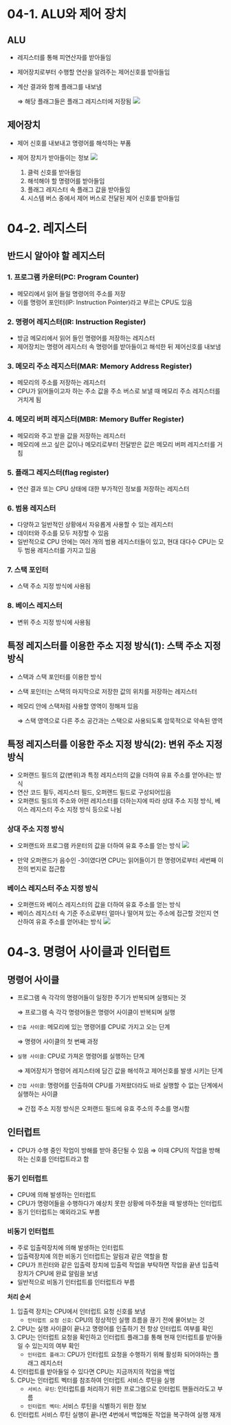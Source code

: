 # 04-1. ALU와 제어 장치

## ALU

- 레지스터를 통해 피연산자를 받아들임
- 제어장치로부터 수행할 연산을 알려주는 제어신호를 받아들임
- 계산 결과와 함께 플래그를 내보냄

  ⇒ 해당 플래그들은 플래그 레지스터에 저장됨
  ![](./public/chap04/04-1.png)

## 제어장치

- 제어 신호를 내보내고 명령어를 해석하는 부품
- 제어 장치가 받아들이는 정보
  ![](./public/chap04/04-2.png)

  1. 클럭 신호를 받아들임
  2. 해석해야 할 명령어를 받아들임
  3. 플래그 레지스터 속 플래그 값을 받아들임
  4. 시스템 버스 중에서 제어 버스로 전달된 제어 신호를 받아들임

# 04-2. 레지스터

## 반드시 알아야 할 레지스터

### 1. 프로그램 카운터(PC: Program Counter)

- 메모리에서 읽어 들일 명령어의 주소를 저장
- 이를 명령어 포인터(IP: Instruction Pointer)라고 부르는 CPU도 있음

### 2. 명령어 레지스터(IR: Instruction Register)

- 방금 메모리에서 읽어 들인 명령어를 저장하는 레지스터
- 제어장치는 명령어 레지스터 속 명령어를 받아들이고 해석한 뒤 제어신호를 내보냄

### 3. 메모리 주소 레지스터(MAR: Memory Address Register)

- 메모리의 주소를 저장하는 레지스터
- CPU가 읽어들이고자 하는 주소 값을 주소 버스로 보낼 때 메모리 주소 레지스터를 거치게 됨

### 4. 메모리 버퍼 레지스터(MBR: Memory Buffer Register)

- 메모리와 주고 받을 값을 저장하는 레지스터
- 메모리에 쓰고 싶은 값이나 메모리로부터 전달받은 값은 메모리 버퍼 레지스터를 거침

### 5. 플래그 레지스터(flag register)

- 연산 결과 또는 CPU 상태에 대한 부가적인 정보를 저장하는 레지스터

### 6. 범용 레지스터

- 다양하고 일반적인 상황에서 자유롭게 사용할 수 있는 레지스터
- 데이터와 주소를 모두 저장할 수 있음
- 일반적으로 CPU 안에는 여러 개의 범용 레지스터들이 있고, 현대 대다수 CPU는 모두 범용 레지스터를 가지고 있음

### 7. 스택 포인터

- 스택 주소 지정 방식에 사용됨

### 8. 베이스 레지스터

- 변위 주소 지정 방식에 사용됨

## 특정 레지스터를 이용한 주소 지정 방식(1): 스택 주소 지정 방식

- 스택과 스택 포인터를 이용한 방식
- 스택 포인터는 스택의 마지막으로 저장한 값의 위치를 저장하는 레지스터
- 메모리 안에 스택처럼 사용할 영역이 정해져 있음

  ⇒ 스택 영역으로 다른 주소 공간과는 스택으로 사용되도록 암묵적으로 약속된 영역

## 특정 레지스터를 이용한 주소 지정 방식(2): 변위 주소 지정 방식

- 오퍼랜드 필드의 값(변위)과 특정 레지스터의 값을 더하여 유표 주소를 얻어내는 방식
- 연산 코드 필두, 레지스터 필드, 오퍼랜드 필드로 구성되어있음
- 오퍼랜드 필드의 주소와 어떤 레지스터를 더하는지에 따라 상대 주소 지정 방식, 베이스 레지스터 주소 지정 방식 등으로 나뉨

### 상대 주소 지정 방식

- 오퍼랜드와 프로그램 카운터의 값을 더하여 유효 주소를 얻는 방식
  ![](./public/chap04/04-3.png)

- 만약 오퍼랜드가 음수인 -3이였다면 CPU는 읽어들이기 한 명령어로부터 세번째 이전의 번지로 접근함

### 베이스 레지스터 주소 지정 방식

- 오퍼랜드와 베이스 레지스터의 값을 더하여 유효 주소를 얻는 방식
- 베이스 레지스터 속 기준 주소로부터 얼마나 떨어져 있는 주소에 접근할 것인지 연산하여 유효 주소를 얻어내는 방식
  ![](./public/chap04/04-4.png)

# 04-3. 명령어 사이클과 인터럽트

## 명령어 사이클

- 프로그램 속 각각의 명령어들이 일정한 주기가 반복되며 실행되는 것

  ⇒ 프로그램 속 각각 명령어들은 명령어 사이클이 반복되며 실행

- `인출 사이클`: 메모리에 있는 명령어를 CPU로 가지고 오는 단계

  ⇒ 명령어 사이클의 첫 번째 과정

- `실행 사이클`: CPU로 가져온 명령어를 실행하는 단계

  ⇒ 제어장치가 명령어 레지스터에 담긴 값을 해석하고 제어신호를 발생 시키는 단계

- `간접 사이클`: 명령어를 인출하여 CPU를 가져왔더라도 바로 실행할 수 없는 단계에서 실행하는 사이클

  ⇒ 간접 주소 지정 방식은 오퍼랜드 필드에 유효 주소의 주소를 명시함

## 인터럽트

- CPU가 수행 중인 작업이 방해를 받아 중단될 수 있음
  ⇒ 이때 CPU의 작업을 방해하는 신호를 인터럽트라고 함

### 동기 인터럽트

- CPU에 의해 발생하는 인터럽트
- CPU가 명령어들을 수행하다가 예상치 못한 상황에 마주쳤을 때 발생하는 인터럽트
- 동기 인터럽트는 예외라고도 부름

### 비동기 인터럽트

- 주로 입출력장치에 의해 발생하는 인터럽트
- 입출력장치에 의한 비동기 인터럽트는 알림과 같은 역할을 함
- CPU가 프린터와 같은 입출력 장치에 입출력 작업을 부탁하면 작업을 끝낸 입출력장치가 CPU에 완료 알림을 보냄
- 일반적으로 비동기 인터럽트를 인터럽트라 부름

**처리 순서**

1. 입출력 장치는 CPU에서 인터럽트 요청 신호를 보냄
   - `인터럽트 요청 신호`: CPU의 정상적인 실행 흐름을 끊기 전에 물어보는 것
2. CPU는 실행 사이클이 끝나고 명령어를 인출하기 전 항상 인터럽트 여부를 확인
3. CPU는 인터럽트 요청을 확인하고 인터럽트 플래그를 통해 현재 인터럽트를 받아들일 수 있는지의 여부 확인
   - `인터럽트 플래그`: CPU가 인터럽트 요청을 수행하기 위해 활성화 되어야하는 플래그 레지스터
4. 인터럽트를 받아들일 수 있다면 CPU는 지금까지의 작업을 백업
5. CPU는 인터럽트 벡터를 참조하여 인터럽트 서비스 루틴을 실행
   - `서비스 루틴`: 인터럽트를 처리하기 위한 프로그램으로 인터럽트 핸들러라도고 부름
   - `인터럽트 벡터`: 서비스 루틴을 식별하기 위한 정보
6. 인터럽트 서비스 루틴 실행이 끝나면 4번에서 백업해둔 작업을 복구하여 실행 재개
